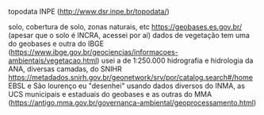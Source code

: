 
topodata INPE (http://www.dsr.inpe.br/topodata/)

solo, cobertura de solo, zonas naturais, etc https://geobases.es.gov.br/ (apesar que o solo é INCRA, acessei por aí)
dados de vegetação tem uma do geobases e outra do IBGE (https://www.ibge.gov.br/geociencias/informacoes-ambientais/vegetacao.html) usei a de 1:250.000
hidrografia e hidrologia da ANA, diversas camadas, do SNIHR https://metadados.snirh.gov.br/geonetwork/srv/por/catalog.search#/home
EBSL e São lourenço eu "desenhei" usando dados diversos do INMA, as UCS municipais e estaduais do geobases e as outras do MMA (https://antigo.mma.gov.br/governanca-ambiental/geoprocessamento.html)
